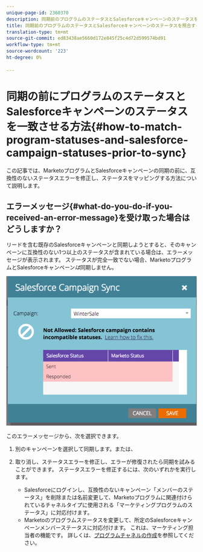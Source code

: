 ```yaml
---
unique-page-id: 2360370
description: 同期前のプログラムのステータスとSalesforceキャンペーンのステータスを照合する方法 — Marketto Docs — 製品ドキュメント
title: 同期前のプログラムのステータスとSalesforceキャンペーンのステータスを照合する方法
translation-type: tm+mt
source-git-commit: ed83438ae5660d172e845f25c4d72d599574bd91
workflow-type: tm+mt
source-wordcount: '223'
ht-degree: 0%

---
```



# 同期の前にプログラムのステータスとSalesforceキャンペーンのステータスを一致させる方法{#how-to-match-program-statuses-and-salesforce-campaign-statuses-prior-to-sync}

この記事では、MarketoプログラムとSalesforceキャンペーンの同期の前に、互換性のないステータスエラーを修正し、ステータスをマッピングする方法について説明します。

## エラーメッセージ{#what-do-you-do-if-you-received-an-error-message}を受け取った場合はどうしますか？

リードを含む既存のSalesforceキャンペーンと同期しようとすると、そのキャンペーンに互換性のない1つ以上のステータスが含まれている場合は、エラーメッセージが表示されます。 ステータスが完全一致でない場合、MarketoプログラムとSalesforceキャンペーン&#x200B;*は*&#x200B;同期しません。

![](assets/image2015-7-22-9-3a23-3a29.png)

このエラーメッセージから、次を選択できます。

1. 別のキャンペーンを選択して同期します。または、
1. 取り消し、ステータスエラーを修正し、エラーが修復されたら同期を試みることができます。 ステータスエラーを修正するには、次のいずれかを実行します。

   * Salesforceにログインし、互換性のないキャンペーン「メンバーのステータス」を削除または名前変更して、Marketoプログラムに関連付けられているチャネルタイプに使用される「マーケティングプログラムのステータス」に対応付けます。
   * Marketoのプログラムステータスを変更して、所定のSalesforceキャンペーンメンバーステータスに対応付けます。 これは、マーケティング担当者の機能です。 詳しくは、[プログラムチャネルの作成](/help/marketo/product-docs/administration/tags/create-a-program-channel.md)を参照してください。
